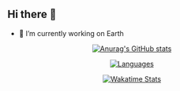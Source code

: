 ## Hi there 👋

- 🔭 I’m currently working on Earth


<div align="center">

  [![Anurag's GitHub stats](https://github-readme-stats.vercel.app/api?username=jaylaelike&show_icons=true&theme=dracula)](https://github.com/jaylaelike/github-readme-stats)
  
  [![Languages](https://github-readme-stats.vercel.app/api/top-langs/?username=jaylaelike&layout=compact&langs_count=10&hide_border=true&custom_title=Languages&bg_color=00000000&hide=PHP)](https://github.com/jaylaelike)

  [![Wakatime Stats](https://github-readme-stats.vercel.app/api/wakatime/?username=jaylaelike&layout=compact&langs_count=16&hide_border=true&custom_title=Wakatime&bg_color=00000000&hide=PHP)](https://wakatime.com/@jaylaelike)
  

  

</div>
